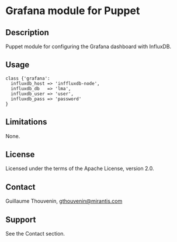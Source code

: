 Grafana module for Puppet
=========================

Description
-----------

Puppet module for configuring the Grafana dashboard with InfluxDB.

Usage
-----

```puppet
class {'grafana':
  influxdb_host => 'inffluxdb-node',
  influxdb_db   => 'lma',
  influxdb_user => 'user',
  influxdb_pass => 'password'
}
```

Limitations
-----------

None.

License
-------

Licensed under the terms of the Apache License, version 2.0.

Contact
-------

Guillaume Thouvenin, <gthouvenin@mirantis.com>

Support
-------

See the Contact section.
